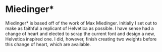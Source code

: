Miedinger*
=========

Miedinger* is based off of the work of Max Miedinger. 
Initially I set out to make as faithful a replicant of Helvetica as possible. I have sense had a change of heart and elected to scrap the current font and design a new, Helvetica inspired one. I did, however, finish creating two weights before this change of heart, which are available.
